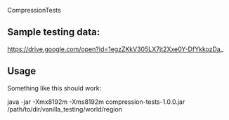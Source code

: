 CompressionTests

## Sample testing data:

https://drive.google.com/open?id=1egzZKkV305LX7jt2Xxe0Y-DfYkkozDa_

## Usage
Something like this should work:

java -jar -Xmx8192m -Xms8192m compression-tests-1.0.0.jar /path/to/dir/vanilla_testing/world/region
